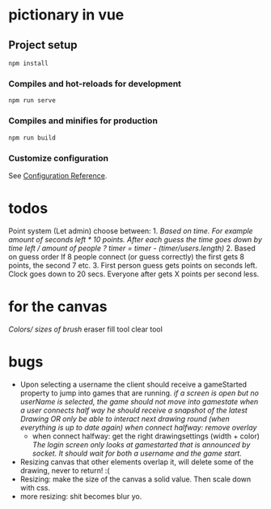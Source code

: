 # pictionary in vue

## Project setup
```
npm install
```

### Compiles and hot-reloads for development
```
npm run serve
```

### Compiles and minifies for production
```
npm run build
```

### Customize configuration
See [Configuration Reference](https://cli.vuejs.org/config/).

# todos
Point system
	(Let admin) choose between:
	1. *Based on time.
		For example amount of seconds left * 10 points.
		After each guess the time goes down by time left / amount of people ?
			timer = timer - (timer/users.length)*
	2. Based on guess order
	If 8 people connect (or guess correctly) the first gets 8 points, the second 7 etc.
	3. First person guess gets points on seconds left. Clock goes down to 20 secs. Everyone after gets X points per second less.

# for the canvas
*Colors/*
*sizes of brush*
eraser
fill tool
clear tool

# bugs
* Upon selecting a username the client should receive a gameStarted property to jump into games that are running.
	*if a screen is open but no userName is selected, the game should not move into gamestate*
	*when a user connects half way he should receive a snapshot of the latest Drawing OR only be able to interact next drawing round (when everything is up to date again)*
	*when connect halfway: remove overlay*
	* when connect halfway: get the right drawingsettings (width + color)
*The login screen only looks at gamestarted that is announced by socket. It should wait for both a username and the game start.*
* Resizing canvas that other elements overlap it, will delete some of the drawing, never to return! :(
* Resizing: make the size of the canvas a solid value. Then scale down with css. 
* more resizing: shit becomes blur yo.
